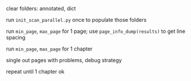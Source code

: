 clear folders: annotated, dict

run `init_scan_parallel.py` once to populate those folders

run `min_page`, `max_page` for 1 page; use `page_info_dump(results)` to get line spacing

run `min_page`, `max_page` for 1 chapter

single out pages with problems, debug strategy

repeat until 1 chapter ok
